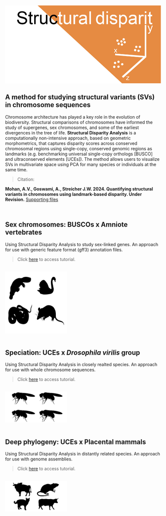 ![Structural-disparity](https://github.com/nhm-herpetology/Genomic-disparity/blob/main/Structural-disparity.jpg)

## A method for studying structural variants (SVs) in chromosome sequences

Chromosome architecture has played a key role in the evolution of biodiversity. Structural comparisons of chromosomes have informed the study of supergenes, sex chromosomes, and some of the earliest divergences in the tree of life. **Structural Disparity Analysis** is a computationally non-intensive approach, based on geometric morphometrics, that captures disparity scores across conserved chromosomal regions using single-copy, conserved genomic regions as landmarks (e.g. benchmarking universal single-copy orthologs [BUSCO] and ultraconserved elements [UCEs]). The method allows users to visualize SVs in multivariate space using PCA for many species or individuals at the same time.

>Citation:

**Mohan, A.V., Goswami, A., Streicher J.W. 2024. Quantifying structural variants in chromosomes using landmark-based disparity. Under Revision.**
[Supporting files](https://github.com/nhm-herpetology/genomic-disparity/tree/main/Supporting-files/)

<br/>

## Sex chromosomes: BUSCOs x Amniote vertebrates
Using Structural Disparity Analysis to study sex-linked genes. An approach for use with generic feature format (gff3) annotation files.  

>Click [here](https://github.com/nhm-herpetology/genomic-disparity/tree/main/Amniote-busco/README.md) to access tutorial. 

<br/>

<img src="https://github.com/nhm-herpetology/Genomic-disparity/blob/main/Tutorial_amniote_header.jpg" width="200" height="200">

<br/>

<br/>

## Speciation: UCEs x _Drosophila virilis_ group
Using Structural Disparity Analysis in closely realted species. An approach for use with whole chromosome sequences. 

>Click [here](https://github.com/nhm-herpetology/genomic-disparity/tree/main/Drosophila-uces/README.md) to access tutorial. 

<br/>

<img src="https://github.com/nhm-herpetology/Genomic-disparity/blob/main/Tutorial_drosophila_header.jpg" width="200" height="100">

<br/>
<br/>

## Deep phylogeny:  UCEs x Placental mammals
Using Structural Disparity Analysis in distantly related species. An approach for use with genome assemblies. 

>Click [here](https://github.com/nhm-herpetology/genomic-disparity/tree/main/Mammal-uces/README.md) to access tutorial.

<br/>

<img src="https://github.com/nhm-herpetology/Genomic-disparity/blob/main/Tutorial_mammal_header.jpg" width="200" height="100">

<br/>




